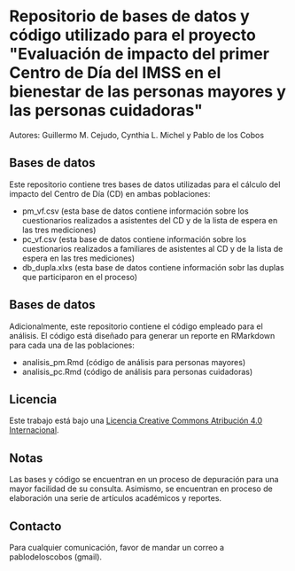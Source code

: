 # Repositorio de bases de datos y código utilizado para el proyecto "Evaluación de impacto del primer Centro de Día del IMSS en el bienestar de las personas mayores y las personas cuidadoras"

Autores: Guillermo M. Cejudo, Cynthia L. Michel y Pablo de los Cobos

## Bases de datos
Este repositorio contiene tres bases de datos utilizadas para el cálculo del impacto del Centro de Día (CD) en ambas poblaciones:

- pm_vf.csv (esta base de datos contiene información sobre los cuestionarios realizados a asistentes del CD y de la lista de espera en las tres mediciones)
- pc_vf.csv (esta base de datos contiene información sobre los cuestionarios realizados a familiares de asistentes al CD y de la lista de espera en las tres mediciones)
- db_dupla.xlxs (esta base de datos contiene información sobr las duplas que participaron en el proceso)

## Bases de datos
Adicionalmente, este repositorio contiene el código empleado para el análisis. El código está diseñado para generar un reporte en RMarkdown para cada una de las poblaciones:

- analisis_pm.Rmd (código de análisis para personas mayores)
- analisis_pc.Rmd (código de análisis para personas cuidadoras)

## Licencia
Este trabajo está bajo una [Licencia Creative Commons Atribución 4.0 Internacional](https://creativecommons.org/licenses/by/4.0/).

## Notas
Las bases y código se encuentran en un proceso de depuración para una mayor facilidad de su consulta.
Asimismo, se encuentran en proceso de elaboración una serie de artículos académicos y reportes.

## Contacto
Para cualquier comunicación, favor de mandar un correo a pablodeloscobos (gmail).
